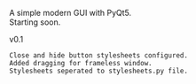 A simple modern GUI with PyQt5. <br />
Starting soon. <br />

v0.1<br />

    Close and hide button stylesheets configured.
    Added dragging for frameless window.
    Stylesheets seperated to stylesheets.py file.
